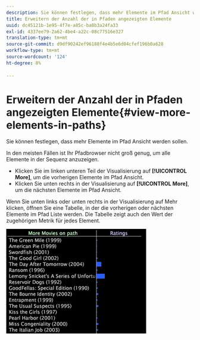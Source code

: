 ```yaml
---
description: Sie können festlegen, dass mehr Elemente im Pfad Ansicht werden sollen.
title: Erweitern der Anzahl der in Pfaden angezeigten Elemente
uuid: dc45121b-1e95-4f7e-a85c-ba8b3a24fa33
exl-id: 4337ee79-2a62-4be4-a22c-08c77516e327
translation-type: tm+mt
source-git-commit: d9df90242ef96188f4e4b5e6d04cfef196b0a628
workflow-type: tm+mt
source-wordcount: '124'
ht-degree: 8%

---
```


# Erweitern der Anzahl der in Pfaden angezeigten Elemente{#view-more-elements-in-paths}

Sie können festlegen, dass mehr Elemente im Pfad Ansicht werden sollen.

In den meisten Fällen ist Ihr Pfadbrowser nicht groß genug, um alle Elemente in der Sequenz anzuzeigen.

* Klicken Sie im linken unteren Teil der Visualisierung auf **[!UICONTROL More]**, um die vorherigen Elemente im Pfad Ansicht.
* Klicken Sie unten rechts in der Visualisierung auf **[!UICONTROL More]**, um die nächsten Elemente im Pfad Ansicht.

Wenn Sie unten links oder unten rechts in der Visualisierung auf Mehr klicken, öffnen Sie eine Tabelle, in der die vorherigen oder nächsten Elemente im Pfad Liste werden. Die Tabelle zeigt auch den Wert der zugehörigen Metrik für jedes Element.

![](assets/vis_PathBrowser_MoreMoviesOnPath.png)

